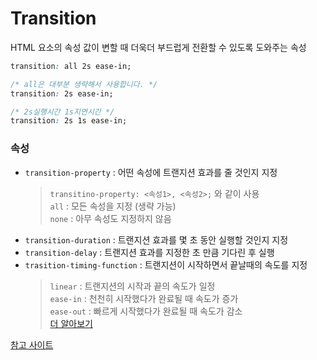 # Transition
HTML 요소의 속성 값이 변할 때 더욱더 부드럽게 전환할 수 있도록 도와주는 속성

```css
transition: all 2s ease-in;

/* all은 대부분 생략해서 사용합니다. */
transition: 2s ease-in;

/* 2s실행시간 1s지연시간 */
transition: 2s 1s ease-in;
```

### 속성
- `transition-property` : 어떤 속성에 트랜지션 효과를 줄 것인지 지정
    > `transitino-property: <속성1>, <속성2>;` 와 같이 사용  
    > `all` : 모든 속성을 지정 (생략 가능)  
    > `none` : 아무 속성도 지정하지 않음
- `transition-duration` : 트랜지션 효과를 몇 초 동안 실행할 것인지 지정
- `transition-delay` : 트랜지션 효과를 지정한 초 만큼 기다린 후 실행
- `trasition-timing-function` : 트랜지션이 시작하면서 끝날때의 속도를 지정
    > `linear` : 트랜지션의 시작과 끝의 속도가 일정  
    > `ease-in` : 천천히 시작했다가 완료될 때 속도가 증가  
    > `ease-out` : 빠르게 시작했다가 완료될 때 속도가 감소  
    > [더 알아보기](https://developer.mozilla.org/en-US/docs/Web/CSS/transition-timing-function)

[참고 사이트](https://tympanus.net/Development/PageTransitions/)